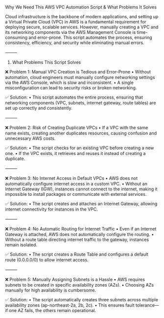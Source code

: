 Why We Need This AWS VPC Automation Script & What Problems It Solves

Cloud infrastructure is the backbone of modern applications, and setting up a Virtual Private Cloud (VPC) in AWS is a fundamental requirement for deploying secure, scalable services. However, manually creating a VPC and its networking components via the AWS Management Console is time-consuming and error-prone. This script automates the process, ensuring consistency, efficiency, and security while eliminating manual errors.

⸻

1. What Problems This Script Solves

❌ Problem 1: Manual VPC Creation is Tedious and Error-Prone
 • Without automation, cloud engineers must manually configure networking settings via the AWS Console, which is slow and inconsistent.
 • A single misconfiguration can lead to security risks or broken networking.

✅ Solution:
 • This script automates the entire process, ensuring that networking components (VPC, subnets, internet gateway, route tables) are set up correctly and consistently.

⸻

❌ Problem 2: Risk of Creating Duplicate VPCs
 • If a VPC with the same name exists, creating another duplicates resources, causing confusion and unnecessary AWS costs.

✅ Solution:
 • The script checks for an existing VPC before creating a new one.
 • If the VPC exists, it retrieves and reuses it instead of creating a duplicate.

⸻

❌ Problem 3: No Internet Access in Default VPCs
 • AWS does not automatically configure internet access in a custom VPC.
 • Without an Internet Gateway (IGW), instances cannot connect to the internet, making it impossible to install packages or communicate with external services.

✅ Solution:
 • The script creates and attaches an Internet Gateway, allowing internet connectivity for instances in the VPC.

⸻

❌ Problem 4: No Automatic Routing for Internet Traffic
 • Even if an Internet Gateway is attached, AWS does not automatically configure the routing.
 • Without a route table directing internet traffic to the gateway, instances remain isolated.

✅ Solution:
 • The script creates a Route Table and configures a default route (0.0.0.0/0) to allow internet access.

⸻

❌ Problem 5: Manually Assigning Subnets is a Hassle
 • AWS requires subnets to be created in specific availability zones (AZs).
 • Choosing AZs manually for high availability is cumbersome.

✅ Solution:
 • The script automatically creates three subnets across multiple availability zones (ap-northeast-2a, 2b, 2c).
 • This ensures fault tolerance—if one AZ fails, the others remain operational.
